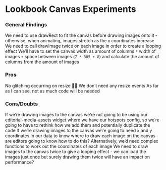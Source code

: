# Lookbook Canvas Experiments

### General Findings

We need to use drawRect to fit the canvas before drawing images onto it - otherwise, when animating, images stretch as the x coordinates increase
We need to call drawImage twice on each image in order to create a looping effect
We’ll have to set the canvas width as amount of columns `*` width of images `+` space between images (`7 * 385 + 8`) and calculate the amount of columns from the amount of images

### Pros

No glitching occurring on resize 👍🏼
We don’t need any resize events
As far as I can see, not as much code will be needed

### Cons/Doubts

If we’re drawing images to the canvas we’re not going to be using our editorial-media-assets widget where we have our hotspots config, so we’re going to have to rethink how we add them and potentially duplicate the code
If we’re drawing images to the canvas we’re going to need x and y coordinates in our data to know where to draw each image on the canvas - are editors going to know how to do this? Alternatively, we’d need complex functions to work out the coordinates of each image
We need to draw images to the canvas twice to give a looping effect - we can load the images just once but surely drawing them twice will have an impact on performance?
